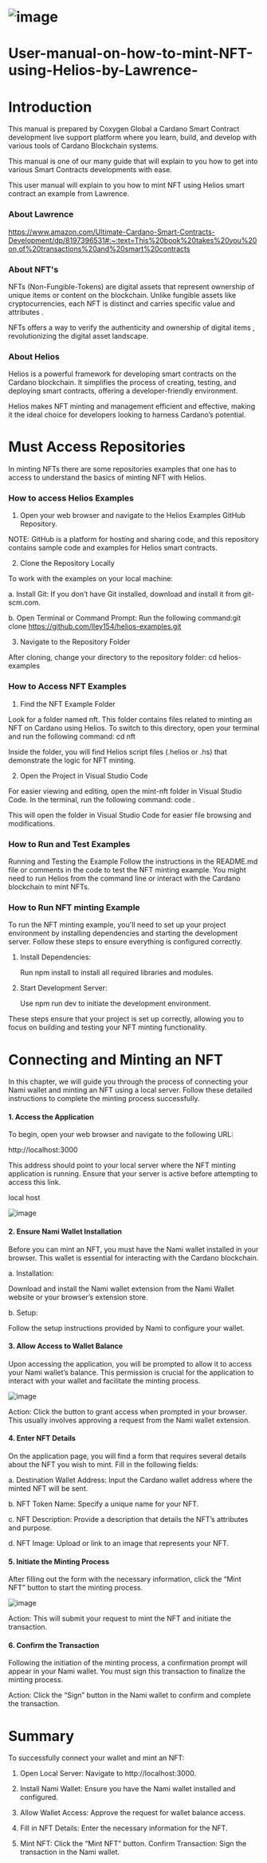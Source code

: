 # ![image](https://github.com/user-attachments/assets/f8e3e39f-d0d0-4bf4-9b9c-078704af970e)



# User-manual-on-how-to-mint-NFT-using-Helios-by-Lawrence-

# Introduction 

This manual is prepared by Coxygen Global a Cardano Smart Contract development live support platform where you learn, build, and develop with various tools of Cardano Blockchain systems.

This manual is one of our many guide that will explain to you how to get into various Smart Contracts developments with ease. 

This user manual will explain to you how to mint NFT using Helios smart contract an example from Lawrence.

### About Lawrence 

https://www.amazon.com/Ultimate-Cardano-Smart-Contracts-Development/dp/8197396531#:~:text=This%20book%20takes%20you%20on,of%20transactions%20and%20smart%20contracts

### About NFT's

NFTs (Non-Fungible-Tokens) are digital assets that represent ownership of unique items or content on the blockchain. Unlike fungible assets like cryptocurrencies, each NFT is distinct and carries specific value and attributes .

NFTs offers a way to verify the authenticity and ownership of digital items , revolutionizing the digital asset landscape.

### About Helios

Helios is a powerful framework for developing smart contracts on the Cardano blockchain. It simplifies the process of creating, testing, and deploying smart contracts, offering a developer-friendly environment. 

Helios makes NFT minting and management efficient and effective, making it the ideal choice for developers looking to harness Cardano’s potential.

# Must Access Repositories

In minting NFTs there are some repositories examples that one has to access to understand the basics of minting NFT with Helios.

### How to access Helios Examples 

1. Open your web browser and navigate to the Helios Examples GitHub Repository.
   
NOTE: GitHub is a platform for hosting and sharing code, and this repository contains sample code and examples for Helios smart contracts.

2. Clone the Repository Locally
   
To work with the examples on your local machine:

a. Install Git: If you don’t have Git installed, download and install it from git-scm.com.

b. Open Terminal or Command Prompt: Run the following command:git clone https://github.com/lley154/helios-examples.git

3. Navigate to the Repository Folder
   
After cloning, change your directory to the repository folder: cd helios-examples

### How to Access NFT Examples 

1. Find the NFT Example Folder
   
Look for a folder named nft. This folder contains files related to minting an NFT on Cardano using Helios. To switch to this directory, open your terminal and run the following command: cd nft

Inside the folder, you will find Helios script files (.helios or .hs) that demonstrate the logic for NFT minting.

2. Open the Project in Visual Studio Code
   
For easier viewing and editing, open the mint-nft folder in Visual Studio Code. In the terminal, run the following command: code .

This will open the folder in Visual Studio Code for easier file browsing and modifications.

### How to Run and Test Examples 

Running and Testing the Example
Follow the instructions in the README.md file or comments in the code to test the NFT minting example. You might need to run Helios from the command line or interact with the Cardano blockchain to mint NFTs.

### How to Run NFT minting Example 

To run the NFT minting example, you'll need to set up your project environment by installing dependencies and starting the development server. Follow these steps to ensure everything is configured correctly.

1. Install Dependencies:

   Run npm install to install all required libraries and modules.
   
2. Start Development Server:

    Use npm run dev to initiate the development environment.
   
These steps ensure that your project is set up correctly, allowing you to focus on building and testing your NFT minting functionality.

# Connecting and Minting an NFT

In this chapter, we will guide you through the process of connecting your Nami wallet and minting an NFT using a local server. Follow these detailed instructions to complete the minting process successfully.

#### 1. Access the Application
   
To begin, open your web browser and navigate to the following URL:

http://localhost:3000

This address should point to your local server where the NFT minting application is running. Ensure that your server is active before attempting to access this link.

local host 

![image](https://github.com/user-attachments/assets/0595f6b1-f678-4f74-bd15-57c838bd70fd)

#### 2. Ensure Nami Wallet Installation
   
Before you can mint an NFT, you must have the Nami wallet installed in your browser. This wallet is essential for interacting with the Cardano blockchain.

a. Installation:

Download and install the Nami wallet extension from the Nami Wallet website or your browser’s extension store.

b. Setup: 

Follow the setup instructions provided by Nami to configure your wallet.

#### 3. Allow Access to Wallet Balance
   
Upon accessing the application, you will be prompted to allow it to access your Nami wallet’s balance. This permission is crucial for the application to interact with your wallet and facilitate the minting process.

![image](https://github.com/user-attachments/assets/10e39365-87f8-4fd7-8f3c-c0623653972f)

Action: Click the button to grant access when prompted in your browser.
This usually involves approving a request from the Nami wallet extension.

#### 4. Enter NFT Details
   
On the application page, you will find a form that requires several details about the NFT you wish to mint. Fill in the following fields:

a. Destination Wallet Address: Input the Cardano wallet address where the minted NFT will be sent.

b. NFT Token Name: Specify a unique name for your NFT.

c. NFT Description: Provide a description that details the NFT’s attributes and purpose.

d. NFT Image: Upload or link to an image that represents your NFT.

#### 5. Initiate the Minting Process
   
After filling out the form with the necessary information, click the “Mint NFT” button to start the minting process.

![image](https://github.com/user-attachments/assets/0fb50333-9e58-40c2-abf2-e6a5f96186c8)

Action: This will submit your request to mint the NFT and initiate the transaction.

#### 6. Confirm the Transaction
   
Following the initiation of the minting process, a confirmation prompt will appear in your Nami wallet. You must sign this transaction to finalize the minting process.

Action: Click the “Sign” button in the Nami wallet to confirm and complete the transaction.

# Summary

To successfully connect your wallet and mint an NFT:

1. Open Local Server: Navigate to http://localhost:3000.

2. Install Nami Wallet: Ensure you have the Nami wallet installed and configured.
   
3. Allow Wallet Access: Approve the request for wallet balance access.
   
4. Fill in NFT Details: Enter the necessary information for the NFT.
   
5. Mint NFT: Click the “Mint NFT” button.
Confirm Transaction: Sign the transaction in the Nami wallet.


